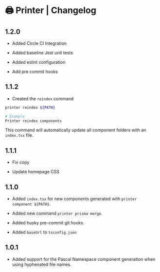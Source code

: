 # 🖨️ Printer | Changelog

## 1.2.0

- Added Circle CI Integration

- Added baseline Jest unit tests

- Added eslint configuration

- Add pre commit hooks

## 1.1.2

- Created the `reindex` command

```bash
printer reindex ${PATH}

# Example
Printer reindex components
```

This command will automatically update all component folders with an `index.tsx` file.

## 1.1.1

- Fix copy

- Update homepage CSS

## 1.1.0

- Added `index.tsx` for new components generated with `printer component ${PATH}`.

- Added new command `printer prisma merge`.

- Added husky pre-commit git hooks

- Added `baseUrl` to `tsconfig.json`

## 1.0.1

- Added support for the Pascal Namespace component generation when using hyphenated file names.